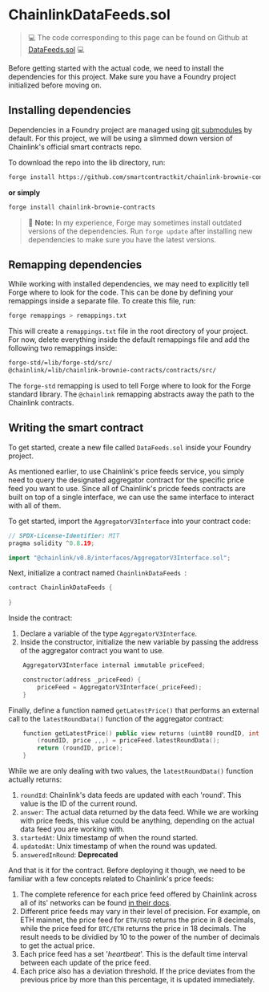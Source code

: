 # ChainlinkDataFeeds.sol

> 💻 The code corresponding to this page can be found on Github at [DataFeeds.sol](https://github.com/Genesis3800/Solidity-in-Foundry-Repo/blob/main/src/Applications/Chainlink/ChainlinkDataFeeds/ChainlinkDataFeeds.sol) 💻

Before getting started with the actual code, we need to install the dependencies for this project. Make sure you have a Foundry project initialized before moving on.

## Installing dependencies

Dependencies in a Foundry project are managed using [git submodules](https://git-scm.com/book/en/v2/Git-Tools-Submodules) by default. 
For this project, we will be using a slimmed down version of Chainlink's official smart contracts repo.

To download the repo into the lib directory, run:

```sh
forge install https://github.com/smartcontractkit/chainlink-brownie-contracts/
```

**or simply**

```sh
forge install chainlink-brownie-contracts
```

> 📝  **Note:**
> In my experience, Forge may sometimes install outdated versions of the dependencies. Run `forge update` after installing new
> dependencies to make sure you have the latest versions.

## Remapping dependencies

While working with installed dependencies, we may need to explicitly tell Forge where to look for the code.
This can be done by defining your remappings inside a separate file.
To create this file, run:

```sh
forge remappings > remappings.txt
```

This will create a `remappings.txt` file in the root directory of your project.
For now, delete everything inside the default remappings file and add the following two remappings inside:

```sh
forge-std/=lib/forge-std/src/
@chainlink/=lib/chainlink-brownie-contracts/contracts/src/
```

The `forge-std` remapping is used to tell Forge where to look for the Forge standard library. The `@chainlink` remapping abstracts away the path to the Chainlink contracts.

## Writing the smart contract

To get started, create a new file called `DataFeeds.sol` inside your Foundry project.

As mentioned earlier, to use Chainlink's price feeds service, you simply need to query the designated aggregator contract for the specific price feed you want to use.
Since all of Chainlink's pricde feeds contracts are built on top of a single interface, we can use the same interface to interact with all of them.

To get started, import the `AggregatorV3Interface` into your contract code:

```cpp
// SPDX-License-Identifier: MIT
pragma solidity ^0.8.19;

import "@chainlink/v0.8/interfaces/AggregatorV3Interface.sol";
```

Next, initialize a contract named `ChainlinkDataFeeds `:

```cpp
contract ChainlinkDataFeeds {
    
}
```

Inside the contract:

1. Declare a variable of the type `AggregatorV3Interface`.
2. Inside the constructor, initialize the new variable by passing the address of the aggregator contract you want to use.

```cpp
    AggregatorV3Interface internal immutable priceFeed;

    constructor(address _priceFeed) {
        priceFeed = AggregatorV3Interface(_priceFeed);
    }
```

Finally, define a function named `getLatestPrice()` that performs an external call to the `latestRoundData()` function of the aggregator contract:

```cpp
    function getLatestPrice() public view returns (uint80 roundID, int price) {
        (roundID, price ,,,) = priceFeed.latestRoundData();
        return (roundID, price);
    }
```

While we are only dealing with two values, the `latestRoundData()` function actually returns:

1. `roundId`: Chainlink's data feeds are updated with each 'round'. This value is the ID of the current round.
2. `answer`: The actual data returned by the data feed. While we are working with price feeds, this value could be anything, depending on the actual data feed you are working with.
3. `startedAt`: Unix timestamp of when the round started.
4. `updatedAt`: Unix timestamp of when the round was updated.
5. `answeredInRound`: **Deprecated**

And that is it for the contract. Before deploying it though, we need to be familiar with a few concepts related to Chainlink's price feeds:

1. The complete reference for each price feed offered by Chainlink across all of its' networks can be found [in their docs](https://docs.chain.link/data-feeds/price-feeds/addresses).
2. Different price feeds may vary in their level of precision. For example, on ETH mainnet, the price feed for `ETH/USD` returns the price in 8 decimals, while the price feed for `BTC/ETH` returns the price in 18 decimals.
The result needs to be dividied by 10 to the power of the number of decimals to get the actual price.
3. Each price feed has a set '*heartbeat*'. This is the default time interval between each update of the price feed.
4. Each price also has a deviation threshold. If the price deviates from the previous price by more than this percentage, it is updated immediately.

